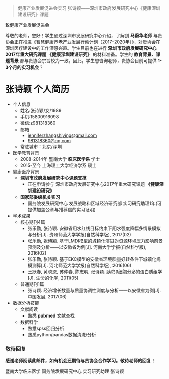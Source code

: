 > 健康产业发展促进会实习 张诗颖——深圳市政府发展研究中心《健康深圳建设研究》课题

致健康产业发展促进会

尊敬的老师，您好！学生通过深圳市发展研究中心介绍，了解到 **马蔚华老师** 与贵协会正在推进《智慧健康养老产业发展行动计划（2017-2020年）》，对贵协会在深圳医疗建设中的工作深感兴趣。学生目前也在进行 **深圳市政府发展研究中心2017年重大研究课题 《健康深圳建设研究》** 的材料准备。学生的 **教育背景、课题背景** 都与贵协会宗旨较为一致。因此，学生想咨询老师，贵协会目前可提供 **1-3个月的实习机会**？

# 张诗颖 个人简历

- 个人信息
    + 姓名:张诗颖/女/1989 
    + 手机:15800916098
    + 微信:z981318360 
    + 邮箱
        * jenniferzhangshiying@gmail.com
        * 981318360@qq.com
    + 常驻城市：北京/深圳
- 医学教育背景
    + 2008-2014年 暨南大学 **临床医学系** 学士
    + 2015-至今   上海理工大学经济学系 硕士
- 健康医疗背景
    + **深圳市政府发展研究中心课题支撑**
        * 正在申请参与 深圳市政府发展研究中心2017年重大研究课题 **《健康深圳建设研究》**
    + **国家部委级机关实习**
        * 国务院发展研究中心 发展战略和区域经济研究部 实习研究助理1年(可提供加盖公章与推荐信的实习证明)
- 学术成果
    + 核心期刊4篇 
        * 张乐勤, 张诗颖. 安徽省用水红线目标约束下用水强度降幅多情景模拟与分析[J]. 贵州师范大学学报(自然科学版), 2017(02)
        * 张乐勤, 张诗颖. 基于LMDI模型的城镇化演进对资源环境压力影响前景预测及分析——以安徽省为例[J]. 河南大学学报(自然科学版), 2016(02)
        * 张乐勤, 张诗颖. 基于EKC模型的安徽省环境质量好转条件下城镇化规模测算[J]. 河北师范大学学报(自然科学版), 2016(06)
        * 王跃春, 黄晓恩, 苏仲春, 陈志明, 张诗颖. 胰岛β细胞分泌的蛋白质组学[J]. 生命的化学, 2011(05)
    + 普通期刊1篇
        * 张诗颖. 经济增长数量与质量协调性测度与分析——以安徽省为例[J]. 中国发展, 2017(06)     
- 数据分析技能
    + 文献阅读
        * 熟悉 **pubmed** 文献查找
    + 数据科学
        * 熟悉spss回归分析
        * 熟悉python/pandas数据清洗/分析

### 敬待回复
**感谢老师阅读此邮件，如有机会还期待与贵协会合作学习。敬待老师的回复！**

暨南大学临床医学
国务院发展研究中心 实习研究助理 
张诗颖